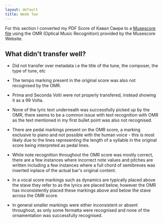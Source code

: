 ```yaml
---
layout: default
title: Week Two
---
```


For this section I converted my PDF Score of Кавал Свири to a [Musescore file](/data/Kaval_Sviri_Fixed.mscz) using the OMR (Optical Music Recognition) provided by the Musescore Website.

## What didn't transfer well?

- Did not transfer over metadata i.e the title of the tune, the composer, the type of tune, etc

- The tempo marking present in the original score was also not recognised by the OMR.

- Prima and Seconda Volti were not properly transfered, instead showing it as a 99 Volta.

- None of the lyric text underneath was successfully picked up by the OMR, there seems to be a common issue with text recognition with OMR as the text mentioned in my first bullet point was also not recognised.

- There are pedal markings present on the OMR score, a marking exclusive to piano and not possible with the human voice - this is most likely due to the lines representing the length of a syllable in the original score being interpreted as pedal lines.

- While note recognition throughout the OMR score was mostly correct, there are a few instances where incorrect note values and pitches are written including a few instances where a full chord of semibreves was inserted inplace of the actual bar's original content.

- In a vocal score markings such as dynamics are typically placed above the stave they refer to as the lyrics are placed below, however the OMR has inconsistently placed these markings above and below the stave across the OMR score.

- In general smaller markings were either inconsistent or absent throughout, as only some fermatta were recognised and none of the ornamentation was successfully recognised.